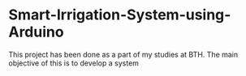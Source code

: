 # Smart-Irrigation-System-using-Arduino
This project has been done as a part of my studies at BTH. The main objective of this is to develop a system
